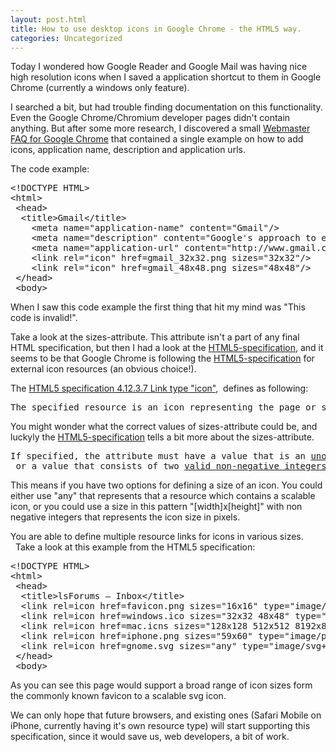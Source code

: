 ```yaml
---
layout: post.html
title: How to use desktop icons in Google Chrome - the HTML5 way.
categories: Uncategorized
---
```


Today I wondered how Google Reader and Google Mail was having nice high resolution icons when I saved a application shortcut to them in Google Chrome (currently a windows only feature).

<!--more-->

I searched a bit, but had trouble finding documentation on this functionality. Even the Google Chrome/Chromium developer pages didn't contain anything. But after some more research, I discovered a small <a href="http://www.google.com/chrome/intl/en/webmasters-faq.html">Webmaster FAQ for Google Chrome</a> that contained a single example on how to add icons, application name, description and application urls.

The code example:
<pre>&lt;!DOCTYPE HTML&gt;
&lt;html&gt;
 &lt;head&gt;
  &lt;title&gt;Gmail&lt;/title&gt;
    &lt;meta name="application-name" content="Gmail"/&gt;
    &lt;meta name="description" content="Google's approach to email"/&gt;
    &lt;meta name="application-url" content="http://www.gmail.com"/&gt;
    &lt;link rel="icon" href=gmail_32x32.png sizes="32x32"/&gt;
    &lt;link rel="icon" href=gmail_48x48.png sizes="48x48"/&gt;
 &lt;/head&gt;
 &lt;body&gt;</pre>
When I saw this code example the first thing that hit my mind was "This code is invalid!".

Take a look at the sizes-attribute. This attribute isn't a part of any final HTML specification, but then I had a look at the <a href="http://www.whatwg.org/specs/web-apps/current-work/multipage/links.html#rel-icon">HTML5-specification</a>, and it seems to be that Google Chrome is following the <a href="http://www.whatwg.org/specs/web-apps/current-work/multipage/links.html#rel-icon">HTML5-specification</a> for external icon resources (an obvious choice!).

The <a href="http://www.whatwg.org/specs/web-apps/current-work/multipage/links.html#rel-icon">HTML5 specification 4.12.3.7 Link type "icon"</a>,  defines as following:
<pre>The specified resource is an icon representing the page or site, and should be used by the user agent when representing the page in the user interface.</pre>
You might wonder what the correct values of sizes-attribute could be, and luckyly the <a href="http://www.whatwg.org/specs/web-apps/current-work/multipage/links.html#rel-icon">HTML5-specification</a> tells a bit more about the sizes-attribute.
<pre>If specified, the attribute must have a value that is an <a href="common-microsyntaxes.html#unordered-set-of-unique-space-separated-tokens">unordered set of unique space-separated tokens</a>. The values must all be either <code title="attr-link-sizes-any"><a href="#attr-link-sizes-any">any</a></code> or a value that consists of two <a title="valid non-negative integer" href="common-microsyntaxes.html#valid-non-negative-integer">valid non-negative integers</a> that do not have a leading U+0030 DIGIT ZERO (0) character and that are separated by a single U+0078 LATIN SMALL LETTER X character (x)</pre>
This means if you have two options for defining a size of an icon. You could either use "any" that represents that a resource which contains a scalable icon, or you could use a size in this pattern "[width]x[height]" with non negative integers that represents the icon size in pixels.

You are able to define multiple resource links for icons in various sizes.   Take a look at this example from the HTML5 specification:
<pre>&lt;!DOCTYPE HTML&gt;
&lt;html&gt;
 &lt;head&gt;
  &lt;title&gt;lsForums — Inbox&lt;/title&gt;
  &lt;link rel=icon href=favicon.png sizes="16x16" type="image/png"&gt;
  &lt;link rel=icon href=windows.ico sizes="32x32 48x48" type="image/vnd.microsoft.icon"&gt;
  &lt;link rel=icon href=mac.icns sizes="128x128 512x512 8192x8192 32768x32768"&gt;
  &lt;link rel=icon href=iphone.png sizes="59x60" type="image/png"&gt;
  &lt;link rel=icon href=gnome.svg sizes="any" type="image/svg+xml"&gt;
 &lt;/head&gt;
 &lt;body&gt;</pre>
As you can see this page would support a broad range of icon sizes form the commonly known favicon to a scalable svg icon.

We can only hope that future browsers, and existing ones (Safari Mobile on iPhone, currently having it's own resource type) will start supporting this specification, since it would save us, web developers, a bit of work.
